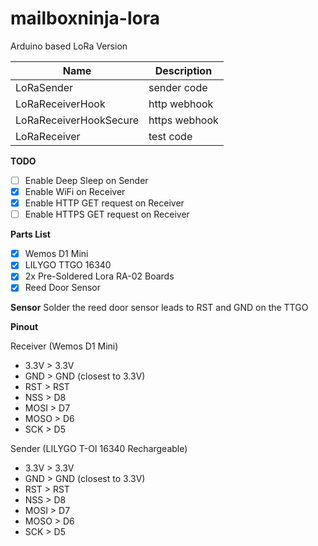 # mailboxninja-lora
Arduino based LoRa Version

| Name | Description |
|-|-|
| LoRaSender | sender code |
| LoRaReceiverHook | http webhook  |
| LoRaReceiverHookSecure | https webhook  |
| LoRaReceiver  | test code |

**TODO**

* [ ] Enable Deep Sleep on Sender
* [x] Enable WiFi on Receiver 
* [x] Enable HTTP GET request on Receiver 
* [ ] Enable HTTPS GET request on Receiver 

**Parts List**

* [x] Wemos D1 Mini 
* [x] LILYGO TTGO 16340
* [x] 2x Pre-Soldered Lora RA-02 Boards
* [x] Reed Door Sensor

**Sensor**
Solder the reed door sensor leads to RST and GND on the TTGO

**Pinout**

Receiver (Wemos D1 Mini)
* 3.3V > 3.3V
* GND > GND (closest to 3.3V)
* RST > RST
* NSS > D8
* MOSI > D7
* MOSO > D6
* SCK > D5

Sender (LILYGO T-OI 16340 Rechargeable)
* 3.3V > 3.3V 
* GND > GND (closest to 3.3V)
* RST > RST
* NSS > D8
* MOSI > D7
* MOSO > D6
* SCK > D5
